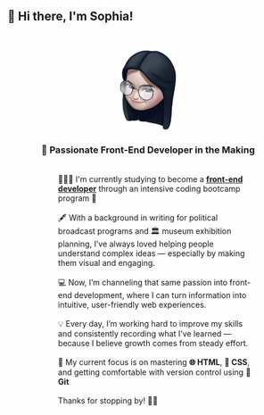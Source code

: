 ## 👋 Hi there, I'm Sophia!

<br>
<p align="center">
<img src="images/Sophia.png" width="100" >
</p>
<h3 align="center">🌱 Passionate Front-End Developer in the Making</h3>

<div style="margin-left:auto; margin-right:auto; width: 70%; text-align: left; padding-left:30px;">
<br>
 🙋🏻‍♀️ I'm currently studying to become a <span style="font-weight: bold; text-decoration: underline;">front-end developer</span> through an intensive coding bootcamp program 🚀
<br><br>🖋 With a background in writing for political broadcast programs and 🏛 museum exhibition planning, I’ve always loved helping people understand complex ideas — especially by making them visual and engaging.
<br><br>💻 Now, I’m channeling that same passion into front-end development,
where I can turn information into intuitive, user-friendly web experiences.
<br><br>💡 Every day, I’m working hard to improve my skills and consistently recording what I’ve learned — because I believe growth comes from steady effort.
<br><br>🔧 My current focus is on mastering <span style="font-weight: bold;">🌐 HTML</span>, <span style="font-weight:bold;">🎨 CSS</span>, and getting comfortable with version control using <span style="font-weight:bold;">🔀 Git</span>
<br><br>Thanks for stopping by! 🌱✨ </div>
